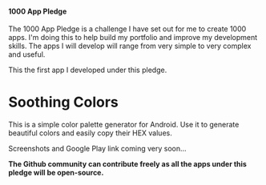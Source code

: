 #### 1000 App Pledge

The 1000 App Pledge is a challenge I have set out for me to create 1000 apps. I'm doing this to help build my portfolio and improve my development skills. The apps I will develop will range from very simple to very complex and useful.

This the first app I developed under this pledge.

# Soothing Colors
This is a simple color palette generator for Android. Use it to generate beautiful colors and easily copy their HEX values.


Screenshots and Google Play link coming very soon...

**The Github community can contribute freely as all the apps under this pledge will be open-source.**

